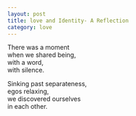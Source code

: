 ```yaml
---
layout: post
title: love and Identity- A Reflection
category: love
---
```


There was a moment  
when we shared being,  
with a word,  
with silence.

Sinking past separateness,  
egos relaxing,  
we discovered ourselves  
in each other.
